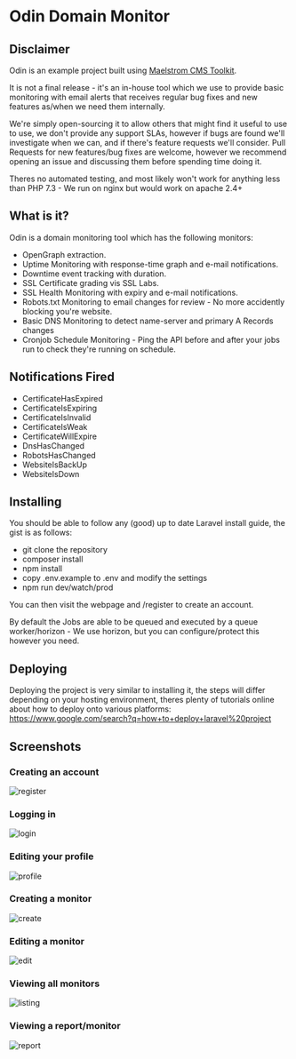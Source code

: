 # Odin Domain Monitor

## Disclaimer

Odin is an example project built using [Maelstrom CMS Toolkit](https://www.maelstrom-cms.com/).

It is not a final release - it's an in-house tool which we use to provide basic monitoring with email alerts that receives regular bug fixes and new features as/when we need them internally.

We're simply open-sourcing it to allow others that might find it useful to use to use, we don't provide any support SLAs, however if bugs are found we'll investigate when we can, and if there's feature requests we'll consider. Pull Requests for new features/bug fixes are welcome, however we recommend opening an issue and discussing them before spending time doing it.

Theres no automated testing, and most likely won't work for anything less than PHP 7.3 - We run on nginx but would work on apache 2.4+

## What is it?

Odin is a domain monitoring tool which has the following monitors:

- OpenGraph extraction.
- Uptime Monitoring with response-time graph and e-mail notifications.
- Downtime event tracking with duration.
- SSL Certificate grading vis SSL Labs.
- SSL Health Monitoring with expiry and e-mail notifications.
- Robots.txt Monitoring to email changes for review - No more accidently blocking you're website.
- Basic DNS Monitoring to detect name-server and primary A Records changes
- Cronjob Schedule Monitoring - Ping the API before and after your jobs run to check they're running on schedule.

## Notifications Fired

- CertificateHasExpired
- CertificateIsExpiring
- CertificateIsInvalid
- CertificateIsWeak
- CertificateWillExpire
- DnsHasChanged
- RobotsHasChanged
- WebsiteIsBackUp
- WebsiteIsDown

## Installing

You should be able to follow any (good) up to date Laravel install guide, the gist is as follows:

- git clone the repository
- composer install
- npm install
- copy .env.example to .env and modify the settings
- npm run dev/watch/prod

You can then visit the webpage and /register to create an account.

By default the Jobs are able to be queued and executed by a queue worker/horizon - We use horizon, but you can configure/protect this however you need.

## Deploying

Deploying the project is very similar to installing it, the steps will differ depending on your hosting environment, theres plenty of tutorials online about how to deploy onto various platforms: https://www.google.com/search?q=how+to+deploy+laravel%20project

## Screenshots

### Creating an account
![register](https://user-images.githubusercontent.com/1094740/66187514-d5465400-e67c-11e9-8582-08d2aa331daa.png)

### Logging in
![login](https://user-images.githubusercontent.com/1094740/66187512-d5465400-e67c-11e9-9c2e-8b81e58ec73a.png)

### Editing your profile
![profile](https://user-images.githubusercontent.com/1094740/66187513-d5465400-e67c-11e9-9a54-133c4e270eb2.png)

### Creating a monitor
![create](https://user-images.githubusercontent.com/1094740/66187508-d4adbd80-e67c-11e9-922b-501156069934.png)

### Editing a monitor
![edit](https://user-images.githubusercontent.com/1094740/66187510-d4adbd80-e67c-11e9-95ed-4ee3bd77f591.png)

### Viewing all monitors
![listing](https://user-images.githubusercontent.com/1094740/66187511-d5465400-e67c-11e9-95af-e15f89e7f5e8.png)

### Viewing a report/monitor
![report](https://user-images.githubusercontent.com/1094740/66187515-d5465400-e67c-11e9-9a37-081b841ae11c.png)
